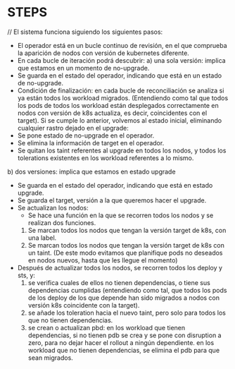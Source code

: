 # STEPS
// El sistema funciona siguiendo los siguientes pasos:
- El operador está en un bucle continuo de revisión, en el que comprueba la aparición de nodos con versión de kubernetes diferente.
- En cada bucle de iteración podrá descubrir:
a) una sola versión: implica que estamos en un momento de no-upgrade. 
- Se guarda en el estado del operador, indicando que está en un estado de no-upgrade.
- Condición de finalización: en cada bucle de reconciliación se analiza si ya están todos los workload migrados. (Entendiendo como tal que todos los pods de todos los workload están desplegados correctamente en nodos con versión de k8s actualiza, es decir, coincidentes con el target). Si se cumple lo anterior, volvemos al estado inicial, eliminando cualquier rastro dejado en el upgrade:
- Se pone estado de no-upgrade en el operador.
- Se elimina la información de target en el operador.
- Se quitan los taint referentes al upgrade en todos los nodos, y todos los tolerations existentes en los workload referentes a lo mismo.

b) dos versiones: implica que estamos en estado upgrade
- Se guarda en el estado del operador, indicando que está en estado upgrade.
- Se guarda el target, versión a la que queremos hacer el upgrade.
- Se actualizan los nodos:
   - Se hace una función en la que se recorren todos los nodos y se realizan dos funciones.
   1. Se marcan todos los nodos que tengan la versión target de k8s, con una label.
   2. Se marcan todos los nodos que tengan la versión target de k8s con un taint. (De este modo evitamos que planifique pods no deseados en nodos nuevos, hasta que les llegue el momento)
- Después de actualizar todos los nodos, se recorren todos los deploy y sts, y:
   1. se verifica cuales de ellos no tienen dependencias, o tiene sus dependencias cumplidas (entendiendo como tal, que todos los pods de los deploy de los que depende han sido migrados a nodos con versión k8s coincidente con la target).
   2. se añade los toleration hacia el nuevo taint, pero solo para todos los que no tienen dependencias.
   3. se crean o actualizan pbd:
       en los workload que tienen dependencias, si no tienen pdb se crea y se pone con disruption a zero, para no dejar hacer el rollout a ningún dependiente.
       en los workload que no tienen dependencias, se elimina el pdb para que sean migrados.





 